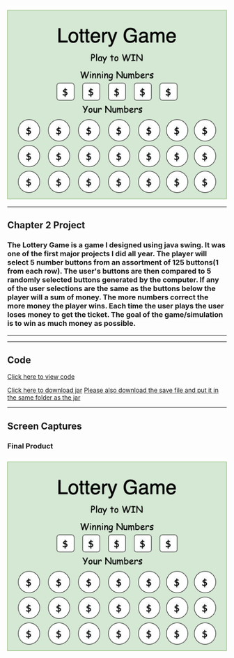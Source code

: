 <p align="center">
  <img src="CONTENTS/Lottery.png" />
</p>

___

## Chapter 2 Project
### The Lottery Game is a game I designed using java swing. It was one of the first major projects I did all year. The player will select 5 number buttons from an assortment of 125 buttons(1 from each row). The user's buttons are then compared to 5 randomly selected buttons generated by the computer. If any of the user selections are the same as the buttons below the player will a sum of money. The more numbers correct the more money the player wins. Each time the user plays the user loses money to get the ticket. The goal of the game/simulation is to win as much money as possible.

___
___

## Code

[Click here to view code](src)

[Click here to download jar](LotteryGame/src/LotteryGame.jar?raw=true)
[Please also download the save file and put it in the same folder as the jar](LotteryGame/src/GameTotal.txt?raw=true)

___

## Screen Captures

### Final Product
 
![img](CONTENTS/Lottery.png)

